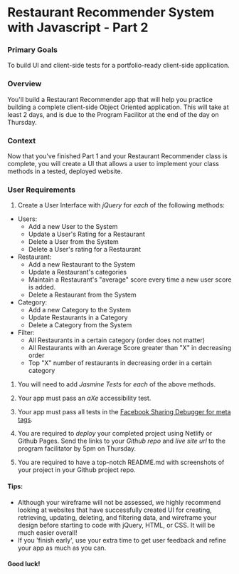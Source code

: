 # Restaurant Recommender System with Javascript - Part 2


### Primary Goals
To build UI and client-side tests for a portfolio-ready client-side application.

### Overview
You'll build a Restaurant Recommender app that will
help you practice building a complete client-side Object Oriented application. This will take at least 2 days, and is due to the Program Facilitor at the end of the day on Thursday.

### Context
Now that you've finished Part 1 and your Restaurant Recommender class is complete, you will create a UI that allows a user to implement your class methods in a tested, deployed website.

### User Requirements

1. Create a User Interface with *jQuery* for *each* of the following methods:

* Users:
    * Add a new User to the System
    * Update a User's Rating for a Restaurant
    * Delete a User from the System
    * Delete a User's rating for a Restaurant
* Restaurant:
    * Add a new Restaurant to the System
    * Update a Restaurant's categories
    * Maintain a Restaurant's "average" score every time a new user score is added.
    * Delete a Restaurant from the System
* Category:
    * Add a new Category to the System
    * Update Restaurants in a Category
    * Delete a Category from the System
* Filter:
    * All Restaurants in a certain category (order does not matter)
    * All Restaurants with an Average Score greater than "X" in decreasing order
    * Top "X" number of restaurants in decreasing order in a certain category

1. You will need to add *Jasmine Tests* for *each* of the above methods.

1. Your app must pass an *aXe* accessibility test.

1. Your app must pass all tests in the [Facebook Sharing Debugger for meta tags](https://developers.facebook.com/tools/debug/).

1. You are required to *deploy* your completed project using Netlify or Github Pages. Send the links to your *Github repo* and *live site url* to the program facilitator by 5pm on Thursday.

1. You are required to have a top-notch README.md with screenshots of your project in your Github project repo.

#### Tips:
- Although your wireframe will not be assessed, we highly recommend looking at websites that have successfully created UI for creating, retrieving, updating, deleting, and filtering data, and wireframe your design before starting to code with jQuery, HTML, or CSS.  It will be much easier overall!
- If you 'finish early', use your extra time to get user feedback and refine your app as much as you can.

#### Good luck!

